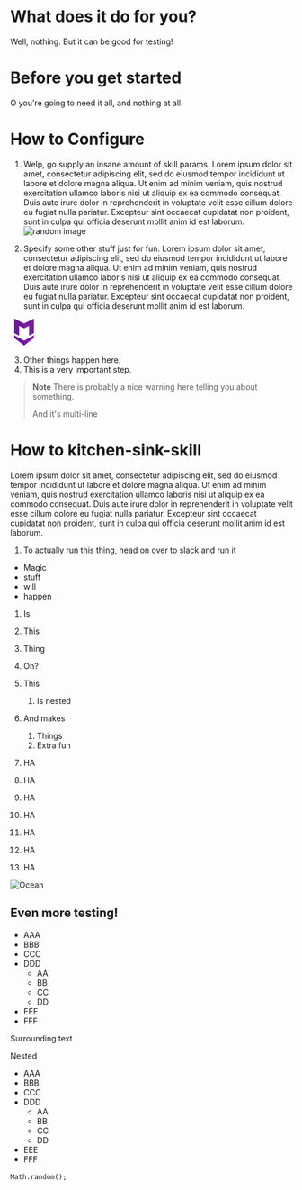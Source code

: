 # What does it do for you?

Well, nothing. But it can be good for testing!

# Before you get started

O you're going to need it all, and nothing at all.

# How to Configure

1. Welp, go supply an insane amount of skill params. Lorem ipsum dolor sit amet,
   consectetur adipiscing elit, sed do eiusmod tempor incididunt ut labore et
   dolore magna aliqua. Ut enim ad minim veniam, quis nostrud exercitation
   ullamco laboris nisi ut aliquip ex ea commodo consequat. Duis aute irure
   dolor in reprehenderit in voluptate velit esse cillum dolore eu fugiat nulla
   pariatur. Excepteur sint occaecat cupidatat non proident, sunt in culpa qui
   officia deserunt mollit anim id est laborum.
   ![random image](https://blog.hubspot.com/hubfs/image8-2.jpg)

2. Specify some other stuff just for fun. Lorem ipsum dolor sit amet,
   consectetur adipiscing elit, sed do eiusmod tempor incididunt ut labore et
   dolore magna aliqua. Ut enim ad minim veniam, quis nostrud exercitation
   ullamco laboris nisi ut aliquip ex ea commodo consequat. Duis aute irure
   dolor in reprehenderit in voluptate velit esse cillum dolore eu fugiat nulla
   pariatur. Excepteur sint occaecat cupidatat non proident, sunt in culpa qui
   officia deserunt mollit anim id est laborum.

![Thx adam-p, I always forget image syntax for some reason](https://github.com/adam-p/markdown-here/raw/master/src/common/images/icon48.png "Logo Title Text 1")

3.  Other things happen here.
4.  This is a very important step.

> **Note** There is probably a nice warning here telling you about something.
>
> And it's multi-line

# How to kitchen-sink-skill

Lorem ipsum dolor sit amet, consectetur adipiscing elit, sed do eiusmod tempor
incididunt ut labore et dolore magna aliqua. Ut enim ad minim veniam, quis
nostrud exercitation ullamco laboris nisi ut aliquip ex ea commodo consequat.
Duis aute irure dolor in reprehenderit in voluptate velit esse cillum dolore eu
fugiat nulla pariatur. Excepteur sint occaecat cupidatat non proident, sunt in
culpa qui officia deserunt mollit anim id est laborum.

1.  To actually run this thing, head on over to slack and run it

-   Magic
-   stuff
-   will
-   happen

1. Is
2. This
3. Thing
4. On?

5. This
    1. Is nested
6. And makes
    1. Things
    2. Extra fun
7. HA
8. HA
9. HA
10. HA
11. HA
12. HA
13. HA

![Ocean](https://static.scientificamerican.com/sciam/cache/file/BCC3BD1E-5DC0-4843-A841706AE575C694_source.jpg?w=590&h=800&39BBF62E-5F96-4C6A-A59590CCF416DA11)

## Even more testing!

-   AAA
-   BBB
-   CCC
-   DDD
    -   AA
    -   BB
    -   CC
    -   DD
-   EEE
-   FFF

Surrounding text

Nested

-   AAA
-   BBB
-   CCC
-   DDD
    -   AA
    -   BB
    -   CC
    -   DD
-   EEE
-   FFF

```
Math.random();
```
